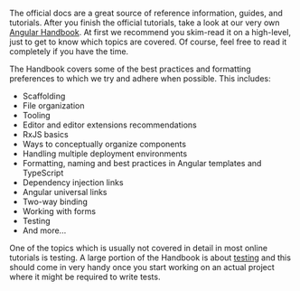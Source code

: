 The official docs are a great source of reference information, guides, and tutorials. After you finish the official tutorials, take a look at our very own [Angular Handbook](https://infinum.com/handbook/books/frontend/angular/angular-guidelines-and-best-practices/core-libraries-configuration-and-tools). At first we recommend you skim-read it on a high-level, just to get to know which topics are covered. Of course, feel free to read it completely if you have the time.

The Handbook covers some of the best practices and formatting preferences to which we try and adhere when possible. This includes:

- Scaffolding
- File organization
- Tooling
- Editor and editor extensions recommendations
- RxJS basics
- Ways to conceptually organize components
- Handling multiple deployment environments
- Formatting, naming and best practices in Angular templates and TypeScript
- Dependency injection links
- Angular universal links
- Two-way binding
- Working with forms
- Testing
- And more...

One of the topics which is usually not covered in detail in most online tutorials is testing. A large portion of the Handbook is about [testing](https://infinum.com/handbook/books/frontend/angular/angular-guidelines-and-best-practices/testing) and this should come in very handy once you start working on an actual project where it might be required to write tests.
